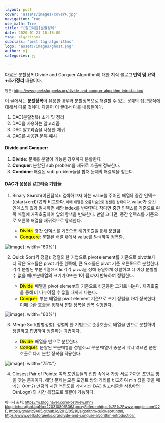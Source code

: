 ```yaml
---
layout: post
cover: 'assets/images/cover6.jpg'
navigation: True
use_math: True
title: "[알고리즘]분할정복"
date: 2020-07-21 10:18:00
tags: algorithms
subclass: 'post tag-algorithms'
logo: 'assets/images/ghost.png'
author: yj
categories: yj

---
```



다음은 분할정복 Divide and Conquer Algorithm에 대한 지식 블로그 **번역 및 요약+추가정리** 내용이다.

<small>원문: https://www.geeksforgeeks.org/divide-and-conquer-algorithm-introduction/</small>

이 글에서는 **분할정복**이 유용한 경우와 분할정복으로 해결할 수 있는 문제의 접근방식에 대해서 다룰 것이다. 다음이 이 글에서 다룰 내용들이다. 

1. DAC(분할정복) 소개 및 정리
2. DAC을 사용하는 알고리즘
3. DAC 알고리즘을 사용한 재귀
4. ~~DAC를 사용한 문제 예시~~



#### Divide and Conquer:

1. **Divide**: 문제를 분할이 가능한 경우까지 분할한다.
2. **Conquer**: 분할된 sub problem을 재귀로 호출해 정복한다.
3. **Combine**: 해결된 sub problem들을 합쳐 문제의 해결책을 찾는다. 



#### DAC가 응용된 알고리즘 기법들:

1. Binary Search(이진탐색): 검색하고자 하는 value를 주어진 배열의 중간 인덱스((start+end)/2)와 비교한다. <small>이때 배열은 오름차순으로 정렬된 상태이다.</small> value가 중간 인덱스의 값과 일치하면 해당 index를 반환한다. 작다면 중간 인덱스를 기준으로 왼쪽 배열에 재귀호출하여 앞의 탐색을 반복한다. 만일 크다면, 중간 인덱스를 기준으로 오른쪽 배열을 재귀적으로 탐색한다. 

   * <mark>Divide</mark>: 중간 인덱스를 기준으로 재귀호출을 통해 분할함. 
   * <mark>Conquere</mark>: 분할된 배열 내에서 value를 탐색하여 정복함. 

![image](https://user-images.githubusercontent.com/63405904/111792910-14677400-8908-11eb-8cb1-9bdbffc79340.png){: width="60%"}

2. Quick Sort(퀵 정렬): 정렬의 한 기법으로 pivot element를 기준으로 pivot보다 더 작은 요소들은 pivot 기준 왼쪽에, 큰 요소들은 pivot 기준 오른쪽으로 분할한다. 각각 분할된 부분배열에서도 각각 pivot을 정해 동일하게 정렬하고 더 이상 분할할 수 없을 때(부분배열의 크기가 0또는 1이 됨)까지 반복하여 정렬한다. 

   * <mark>Divide</mark>:  배열을 pivot element의 기준으로 비균등한 크기로 나눈다. 재귀호출을 통해 더 나누어질 수 없을 때까지 나눈다. 
   * <mark>Conquer</mark>: 부분 배열을 pivot element 기준으로 크기 정렬을 하여 정복한다. 이때 순환 호출을 통해서 분할 정복을 반복 실행한다.

![image](https://user-images.githubusercontent.com/63405904/111793059-395be700-8908-11eb-9a9a-8b690b3012f4.png){: width="60%"}

3. Merge Sort(합병정렬): 정렬의 한 기법으로 순훈호출로 배열을 반으로 분할하여 정렬하고 합병하여 정렬하는 기법이다. 

   * <mark>Divide</mark>: 배열을 반으로 분할한다. 
   * <mark>Conquer</mark>: 분할된 부분배열을 정렬하고 부분 배열이 충분히 작지 않으면 순환 호출로 다시 분할 정복을 적용한다. 

![image](https://user-images.githubusercontent.com/63405904/111793003-2a753480-8908-11eb-8183-c3fe1f88e15c.png){: width="75%"}

4. Closest Pair of Points: 여러 포인트들의 집합 속에서 가장 서로 가까운 포인트 쌍을 찾는 문제이다. 해당 문제는 모든 포인트 쌍의 거리를 비교하여 min 값을 찾을 때에는 O(n^2) 만큼의 시간 복잡도를 가지지만 DAC 알고리즘을 사용하면 O(nLogn) 의 시간 복잡도로 해결이 가능하다. 











<small>이미지 출처: https://m.blog.naver.com/PostView.nhn?blogId=horajjan&logNo=220310806806&proxyReferer=https:%2F%2Fwww.google.com%2F, https://gmlwjd9405.github.io/2018/05/10/algorithm-quick-sort.html, https://www.geeksforgeeks.org/divide-and-conquer-algorithm-introduction/ </small> 

